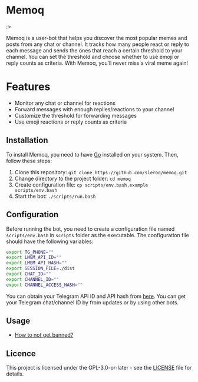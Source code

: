 # Memoq

:>

Memoq is a user-bot that helps you discover the most popular memes and posts from any chat or channel. It tracks how many people react or reply to each message and sends the ones that reach a certain threshold to your channel. You can set the threshold and choose whether to use emoji or reply counts as criteria. With Memoq, you’ll never miss a viral meme again!

# Features

- Monitor any chat or channel for reactions
- Forward messages with enough replies/reactions to your channel
- Customize the threshold for forwarding messages
- Use emoji reactions or reply counts as criteria


## Installation
To install Memoq, you need to have [Go](https://golang.org/) installed on your system. Then, follow these steps:

1. Clone this repository: `git clone https://github.com/sleroq/memoq.git`
2. Change directory to the project folder: `cd memoq`
3. Create configuration file: `cp scripts/env.bash.example scripts/env.bash`
4. Start the bot: `./scripts/run.bash`

## Configuration

Before running the bot, you need to create a configuration file named `scripts/env.bash` in `scripts` folder as the executable. The configuration file should have the following variables:
```bash
export TG_PHONE=""
export LMEM_API_ID=""
export LMEM_API_HASH=""
export SESSION_FILE=./dist
export CHAT_ID=""
export CHANNEL_ID=""
export CHANNEL_ACCESS_HASH=""
```

You can obtain your Telegram API ID and API hash from [here](https://my.telegram.org/apps). You can get your Telegram chat/channel ID by from updates or by using other bots.

## Usage

- [How to not get banned?](https://github.com/gotd/td/blob/main/.github/SUPPORT.md#how-to-not-get-banned)

## Licence

This project is licensed under the GPL-3.0-or-later - see the [LICENSE](./LICENCE) file for details.